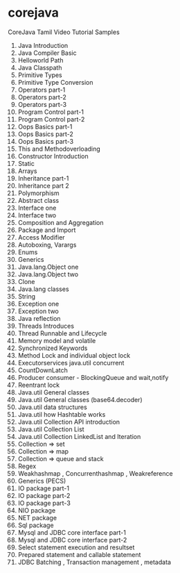 # corejava
CoreJava Tamil Video Tutorial Samples
 1)  Java Introduction
 2)  Java Compiler Basic
 3)  Helloworld Path
 4)  Java Classpath
 5)  Primitive Types
 6)  Primitive Type Conversion
 7)  Operators part-1
 8)  Operators part-2
 9)  Operators part-3
 10) Program Control part-1
 11) Program Control part-2
 12) Oops Basics part-1
 13) Oops Basics part-2 
 14) Oops Basics part-3
 15) This and Methodoverloading
 16) Constructor Introduction
 17) Static
 18) Arrays
 19) Inheritance part-1
 20) Inheritance part 2
 21) Polymorphism
 22) Abstract class
 23) Interface one
 24) Interface two
 25) Composition and Aggregation
 26) Package and Import
 27) Access Modifier
 28) Autoboxing, Varargs
 29) Enums
 30) Generics
 31) Java.lang.Object one
 32) Java.lang.Object two
 33) Clone 
 34) Java.lang classes
 35) String
 36) Exception one
 37) Exception two
 38) Java reflection
 39) Threads Introduces
 4)  Thread Runnable  and Lifecycle
 41) Memory model and volatile
 42) Synchronized Keywords
 43) Method Lock and individual object lock
 44) Executorservices java.util concurrent
 45) CountDownLatch
 46) Producer consumer - BlockingQueue and wait,notify
 47) Reentrant lock
 48) Java.util General classes
 49) Java.util General classes (base64.decoder)
 50) Java.util data structures
 51) Java.util how Hashtable works
 52) Java.util Collection API introduction
 53) Java.util Collection List
 54) Java.util Collection LinkedList and Iteration
 55) Collection => set
 56) Collection => map
 57) Collection => queue and stack
 58) Regex
 59) Weakhashmap , Concurrenthashmap , Weakreference 
 60) Generics (PECS)
 61) IO package part-1
 62) IO package part-2
 63) IO package part-3
 64) NIO package
 65) NET package
 66) Sql package
 67) Mysql and JDBC core interface part-1
 68) Mysql and JDBC core interface part-2
 69) Select statement execution and resultset
 70) Prepared statement and callable statement 
 71) JDBC Batching , Transaction management , metadata

